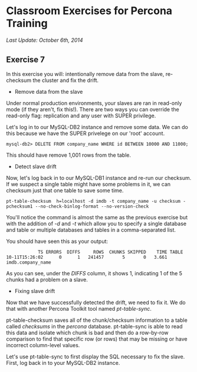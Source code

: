 # Classroom Exercises for Percona Training
###### Last Update: October 6th, 2014

## Exercise 7

In this exercise you will: intentionally remove data from the slave, re-checksum the cluster and fix the drift.

* Remove data from the slave

Under normal production environments, your slaves are ran in read-only mode (if they aren't, fix this!). There are two ways you can override the read-only flag: replication and any user with SUPER privilege.

Let's log in to our MySQL-DB2 instance and remove some data. We can do this because we have the SUPER privelege on our 'root' account.

`mysql-db2> DELETE FROM company_name WHERE id BETWEEN 10000 AND 11000;`

This should have remove 1,001 rows from the table.

* Detect slave drift

Now, let's log back in to our MySQL-DB1 instance and re-run our checksum. If we suspect a single table might have some problems in it, we can checksum just that one table to save some time.

`pt-table-checksum  h=localhost -d imdb -t company_name -u checksum -pchecksum1 --no-check-binlog-format --no-version-check`

You'll notice the command is almost the same as the previous exercise but with the addition of *-d* and *-t* which allow you to specify a single database and table or multiple databases and tables in a comma-separated list.

You should have seen this as your output:

```
            TS ERRORS  DIFFS     ROWS  CHUNKS SKIPPED    TIME TABLE
10-11T15:26:02      0      1   241457       5       0   3.661 imdb.company_name
```

As you can see, under the *DIFFS* column, it shows 1, indicating 1 of the 5 chunks had a problem on a slave.

* Fixing slave drift

Now that we have successfully detected the drift, we need to fix it. We do that with another Percona Toolkit tool named *pt-table-sync*.

pt-table-checksum saves all of the chunk/checksum information to a table called _checksums_ in the _percona_ database. pt-table-sync is able to read this data and isolate which chunk is bad and then do a row-by-row comparison to find that specific row (or rows) that may be missing or have incorrect column-level values.

Let's use pt-table-sync to first display the SQL necessary to fix the slave. First, log back in to your MySQL-DB2 instance.

